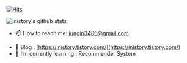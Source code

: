 [![Hits](https://hits.seeyoufarm.com/api/count/incr/badge.svg?url=https%3A%2F%2Fgithub.com%2Finistory&count_bg=%23FFEFEF&title_bg=%23FF527C&icon=&icon_color=%23E7E7E7&title=VISIT&edge_flat=true)](https://hits.seeyoufarm.com)


![inistory's github stats](https://github-readme-stats.vercel.app/api?username=inistory&show_icons=true)

- 📫  How to reach me: <a href="mailto:jungin3486@gmail.com">jungin3486@gmail.com</a></p>
- 💬  Blog : [https://inistory.tistory.com/](https://inistory.tistory.com/)
- 🌱  I’m currently learning : Recommender System



<!--
**inistory/inistory** is a ✨ _special_ ✨ repository because its `README.md` (this file) appears on your GitHub profile.

Here are some ideas to get you started:

- 🔭 I’m currently working on ...
- 🌱 I’m currently learning ...
- 👯 I’m looking to collaborate on ...
- 🤔 I’m looking for help with ...
- 💬 Ask me about ...
- 📫 How to reach me: ...
- 😄 Pronouns: ...
- ⚡ Fun fact: ...
-->
